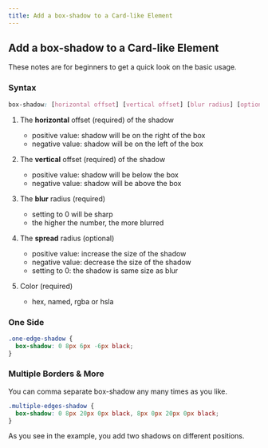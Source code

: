 ```yaml
---
title: Add a box-shadow to a Card-like Element
---
```

## Add a box-shadow to a Card-like Element

These notes are for beginners to get a quick look on the basic usage.

### Syntax

```css
box-shadow: [horizontal offset] [vertical offset] [blur radius] [optional spread radius] [color];
```

1. The **horizontal** offset (required) of the shadow
	- positive value: shadow will be on the right of the box
	- negative value: shadow will be on the left of the box

2. The **vertical** offset (required) of the shadow
	- positive value: shadow will be below the box
	- negative value: shadow will be above the box

3. The **blur** radius (required)
	- setting to 0 will be sharp
	- the higher the number, the more blurred

4. The **spread** radius (optional)
   - positive value: increase the size of the shadow
   - negative value: decrease the size of the shadow
   - setting to 0: the shadow is same size as blur

5. Color (required)
   - hex, named, rgba or hsla

### One Side

```css
.one-edge-shadow {
  box-shadow: 0 8px 6px -6px black;
}
```

### Multiple Borders & More

You can comma separate box-shadow any many times as you like.

```css
.multiple-edges-shadow {
  box-shadow: 0 8px 20px 0px black, 8px 0px 20px 0px black;
}
```

As you see in the example, you add two shadows on different positions.